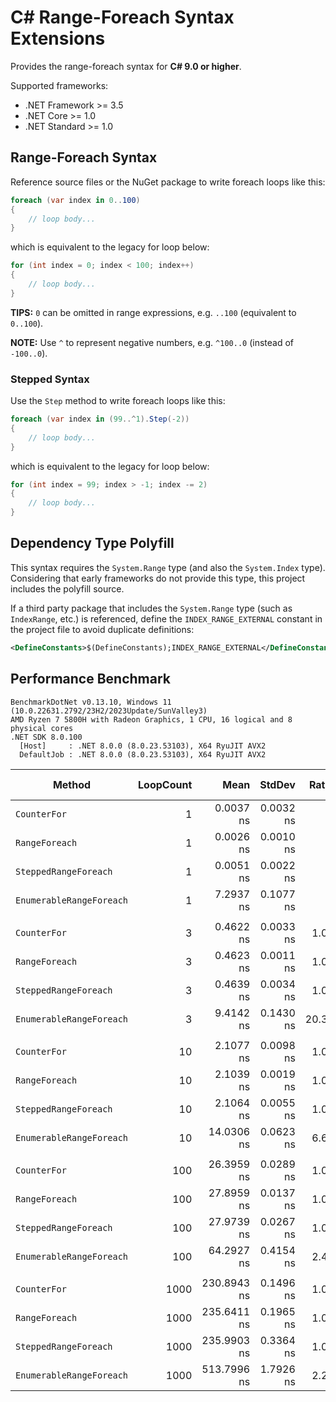 # C# Range-Foreach Syntax Extensions

Provides the range-foreach syntax for **C# 9.0 or higher**.

Supported frameworks:

* .NET Framework >= 3.5
* .NET Core >= 1.0
* .NET Standard >= 1.0

## Range-Foreach Syntax

Reference source files or the NuGet package to write foreach loops like this:

``` csharp
foreach (var index in 0..100)
{
    // loop body...
}
```

which is equivalent to the legacy for loop below:

``` csharp
for (int index = 0; index < 100; index++)
{
    // loop body...
}
```

**TIPS:** `0` can be omitted in range expressions, e.g. `..100` (equivalent to `0..100`).

**NOTE:** Use `^` to represent negative numbers, e.g. `^100..0` (instead of `-100..0`).

### Stepped Syntax

Use the `Step` method to write foreach loops like this:

``` csharp
foreach (var index in (99..^1).Step(-2))
{
    // loop body...
}
```

which is equivalent to the legacy for loop below:

``` csharp
for (int index = 99; index > -1; index -= 2)
{
    // loop body...
}
```

## Dependency Type Polyfill

This syntax requires the `System.Range` type (and also the `System.Index` type).
Considering that early frameworks do not provide this type, this project includes the polyfill source.

If a third party package that includes the `System.Range` type (such as `IndexRange`, etc.) is referenced,
define the `INDEX_RANGE_EXTERNAL` constant in the project file to avoid duplicate definitions:

``` xml
<DefineConstants>$(DefineConstants);INDEX_RANGE_EXTERNAL</DefineConstants>
```

## Performance Benchmark

``` plaintext
BenchmarkDotNet v0.13.10, Windows 11 (10.0.22631.2792/23H2/2023Update/SunValley3)
AMD Ryzen 7 5800H with Radeon Graphics, 1 CPU, 16 logical and 8 physical cores
.NET SDK 8.0.100
  [Host]     : .NET 8.0.0 (8.0.23.53103), X64 RyuJIT AVX2
  DefaultJob : .NET 8.0.0 (8.0.23.53103), X64 RyuJIT AVX2
```

|                   Method | LoopCount | Mean        | StdDev    | Ratio | Code Size |
|------------------------- |----------:|------------:|----------:|------:|----------:|
|             `CounterFor` |         1 |   0.0037 ns | 0.0032 ns |     ? |      20 B |
|           `RangeForeach` |         1 |   0.0026 ns | 0.0010 ns |     ? |      39 B |
|    `SteppedRangeForeach` |         1 |   0.0051 ns | 0.0022 ns |     ? |      39 B |
| `EnumerableRangeForeach` |         1 |   7.2937 ns | 0.1077 ns |     ? |     593 B |
|                          |           |             |           |       |           |
|             `CounterFor` |         3 |   0.4622 ns | 0.0033 ns |  1.00 |      20 B |
|           `RangeForeach` |         3 |   0.4623 ns | 0.0011 ns |  1.00 |      39 B |
|    `SteppedRangeForeach` |         3 |   0.4639 ns | 0.0034 ns |  1.00 |      39 B |
| `EnumerableRangeForeach` |         3 |   9.4142 ns | 0.1430 ns | 20.37 |     644 B |
|                          |           |             |           |       |           |
|             `CounterFor` |        10 |   2.1077 ns | 0.0098 ns |  1.00 |      20 B |
|           `RangeForeach` |        10 |   2.1039 ns | 0.0019 ns |  1.00 |      39 B |
|    `SteppedRangeForeach` |        10 |   2.1064 ns | 0.0055 ns |  1.00 |      39 B |
| `EnumerableRangeForeach` |        10 |  14.0306 ns | 0.0623 ns |  6.66 |     644 B |
|                          |           |             |           |       |           |
|             `CounterFor` |       100 |  26.3959 ns | 0.0289 ns |  1.00 |      20 B |
|           `RangeForeach` |       100 |  27.8959 ns | 0.0137 ns |  1.06 |      39 B |
|    `SteppedRangeForeach` |       100 |  27.9739 ns | 0.0267 ns |  1.06 |      39 B |
| `EnumerableRangeForeach` |       100 |  64.2927 ns | 0.4154 ns |  2.44 |     644 B |
|                          |           |             |           |       |           |
|             `CounterFor` |      1000 | 230.8943 ns | 0.1496 ns |  1.00 |      20 B |
|           `RangeForeach` |      1000 | 235.6411 ns | 0.1965 ns |  1.02 |      39 B |
|    `SteppedRangeForeach` |      1000 | 235.9903 ns | 0.3364 ns |  1.02 |      39 B |
| `EnumerableRangeForeach` |      1000 | 513.7996 ns | 1.7926 ns |  2.23 |     644 B |
